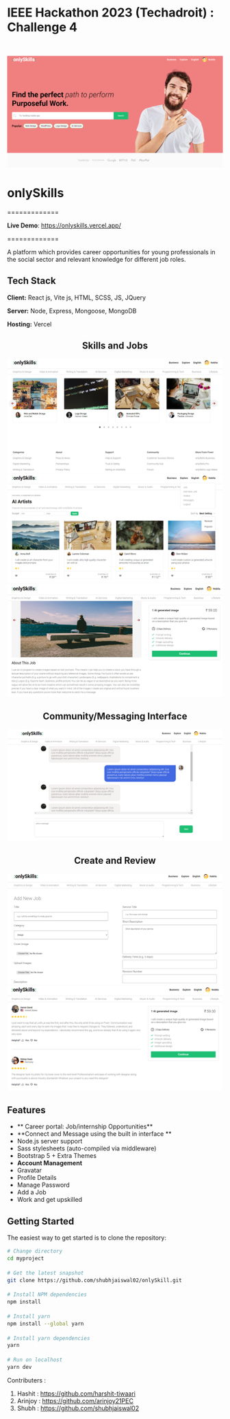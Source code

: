 <h1>IEEE Hackathon 2023 (Techadroit) : Challenge 4</h1><br>


![](https://github.com/shubhjaiswal02/onlySkill/blob/main/Readme_pics/homepage1.png)
<h1>onlySkills</h1>
<p>=============</p>



**Live Demo**: https://onlyskills.vercel.app/
<p>=============</p>



A platform which provides career opportunities for 
young professionals in the social sector and relevant knowledge for different job roles.

## Tech Stack

**Client:** React js, Vite js, HTML, SCSS, JS, JQuery

**Server:** Node, Express, Mongoose, MongoDB

**Hosting:** Vercel


<h2 align="center">Skills and Jobs</h2>

![](https://github.com/shubhjaiswal02/onlySkill/blob/main/Readme_pics/cards3.png)
![](https://github.com/shubhjaiswal02/onlySkill/blob/main/Readme_pics/cards4.png)
![](https://github.com/shubhjaiswal02/onlySkill/blob/main/Readme_pics/specific5.png)

<h2 align="center">Community/Messaging Interface</h2>

![](https://github.com/shubhjaiswal02/onlySkill/blob/main/Readme_pics/msg11.png)

<h2 align="center">Create and Review</h2>

![](https://github.com/shubhjaiswal02/onlySkill/blob/main/Readme_pics/addjob7.png)
![](https://github.com/shubhjaiswal02/onlySkill/blob/main/Readme_pics/rev6.png)


Features
--------

- ** Career portal: Job/internship Opportunities** 
- **Connect and Message using the built in interface **
- Node.js server support
- Sass stylesheets (auto-compiled via middleware)
- Bootstrap 5 + Extra Themes
- **Account Management**
 - Gravatar
 - Profile Details
 - Manage Password
 - Add a Job
 - Work and get upskilled



Getting Started
---------------

The easiest way to get started is to clone the repository:

```bash
# Change directory
cd myproject

# Get the latest snapshot
git clone https://github.com/shubhjaiswal02/onlySkill.git

# Install NPM dependencies
npm install

# Install yarn
npm install --global yarn

# Install yarn dependencies
yarn

# Run on localhost 
yarn dev

```

Contributers :
1. Hashit : https://github.com/harshit-tiwaari
2. Arinjoy : https://github.com/arinjoy21PEC
3. Shubh : https://github.com/shubhjaiswal02
